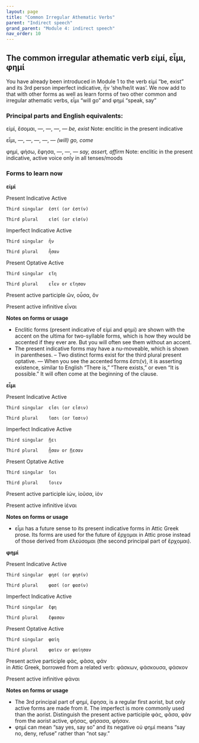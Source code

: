 ```yaml
---
layout: page
title: "Common Irregular Athematic Verbs"
parent: "Indirect speech"
grand_parent: "Module 4: indirect speech"
nav_order: 10
---
```


## The common irregular athematic verb εἰμί, εἶμι, φημί 

You have already been introduced in Module 1 to the verb εἰμί “be, exist” and its 3rd person imperfect indicative, ἦν ‘she/he/it was’. We now add to that with other forms as well as learn forms of two other common and irregular athematic verbs, εἶμι “will go” and φημί “speak, say” 

### Principal parts and English equivalents:

εἰμί, ἔσομαι, —, —, —, — 	*be, exist* Note: enclitic in the present indicative

εἶμι, —, —, —, —, —  *(will) go, come*

φημί, φήσω, ἔφησα, —, —, — *say, assert, affirm* Note: enclitic in the present indicative, active voice only in all tenses/moods

### Forms to learn now

**εἰμί**

Present Indicative Active
	
	Third singular	ἐστί (or ἐστίν)	
	
	Third plural	εἰσί (or εἰσίν)			

Imperfect Indicative Active
	
	Third singular	ἦν	
	
	Third plural	ἦσαν	

Present Optative Active
	
	Third singular	εἴη 	
	
	Third plural	εἶεν or εἴησαν 	
  
Present active participle	  ὤν, οὖσα, ὄν	

Present active infinitive	  εἶναι 

**Notes on forms or usage**
- Enclitic forms (present indicative of εἰμί and φημί) are shown with the accent on the ultima for two-syllable forms, which is how they would be accented if they ever are. But you will often see them without an accent.
- The present indicative forms may have a nu-moveable, which is shown in parentheses.
– Two distinct forms exist for the third plural present optative.
— When you see the accented forms ἔστι(ν), it is asserting existence, similar to English “There is,” “There exists,” or even “It is possible.” It will often come at the beginning of the clause.


**εἶμι** 

Present Indicative Active

	Third singular	εἶσι (or εἶσιν)
	
	Third plural	ἴασι (or ἴασιν)			

Imperfect Indicative Active

	Third singular	ᾔει 	
	
	Third plural	ᾖσαν or ᾔεσαν 	

Present Optative Active

	Third singular	ἴοι 
	
	Third plural	ἴοιεν	 

Present active participle	  ἰών, ἰοῦσα, ἰόν	

Present active infinitive	  ἰέναι 

**Notes on forms or usage**
- εἶμι has a future sense to its present indicative forms in Attic Greek prose. Its forms are used for the future of ἔρχομαι in Attic prose instead of those derived from ἐλεύσομαι (the second principal part of ἔρχομαι). 


**φημί** 

Present Indicative Active

	Third singular	φησί (or φησίν)	
	
	Third plural	φασί (or φασίν)		

Imperfect Indicative Active

	Third singular	ἔφη
	
	Third plural	ἔφασαν

Present Optative Active

	Third singular	φαίη 
	
	Third plural	φαῖεν or φαίησαν 

Present active participle	  φάς, φᾶσα, φάν	
				  in Attic Greek, borrowed from a related verb: φάσκων, φάσκουσα, φάσκον

Present active infinitive	  φάναι 

**Notes on forms or usage**
- The 3rd principal part of φημί, ἔφησα, is a regular first aorist, but only active forms are made from it. The imperfect is more commonly used than the aorist. Distinguish the present active participle φάς, φᾶσα, φάν from the aorist active, φήσας, φήσασα, φήσαν.
- φημί can mean “say yes, say so” and its negative οὐ φημί means “say no, deny, refuse” rather than “not say.”
